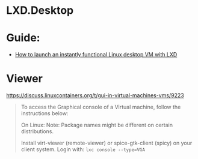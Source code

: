 # LXD.Desktop
# Guide:
- [How to launch an instantly functional Linux desktop VM with LXD](https://ubuntu.com/tutorials/how-to-launch-an-instantly-functional-linux-desktop-vm-with-lxd)

# Viewer
https://discuss.linuxcontainers.org/t/gui-in-virtual-machines-vms/9223
>To access the Graphical console of a Virtual machine, follow the instructions below:
>
>On Linux:
>Note: Package names might be different on certain distributions.
>
>Install virt-viewer (remote-viewer) or spice-gtk-client (spicy) on your client system.
>Login with: `lxc console --type=VGA`
